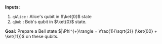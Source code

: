 **Inputs:**

1. `qAlice` : Alice's qubit in $\ket{0}$ state
2. `qBob` : Bob's qubit in $\ket{0}$ state.

**Goal:**  Prepare a Bell state $|\Phi^{+}\rangle = \frac{1}{\sqrt{2}} (\ket{00} + \ket{11})$ on these qubits.
